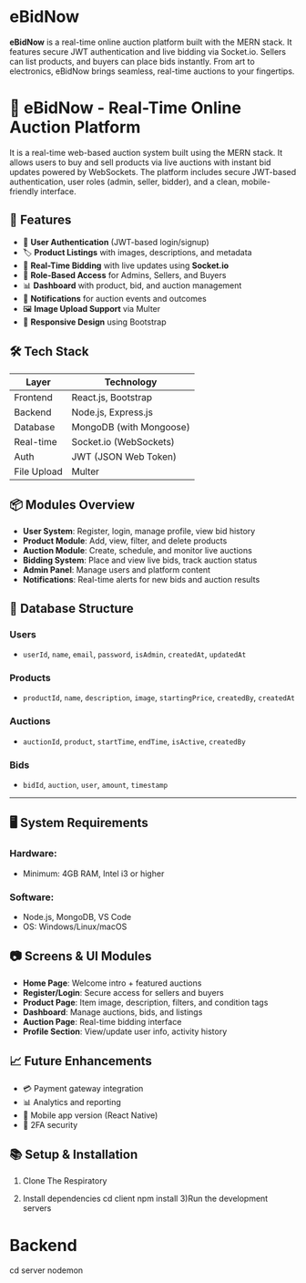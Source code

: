 # eBidNow
**eBidNow** is a real-time online auction platform built with the MERN stack. It features secure JWT authentication and live bidding via Socket.io. Sellers can list products, and buyers can place bids instantly. From art to electronics, eBidNow brings seamless, real-time auctions to your fingertips.
# 🛒 eBidNow - Real-Time Online Auction Platform

It is a real-time web-based auction system built using the MERN stack. It allows users to buy and sell products via live auctions with instant bid updates powered by WebSockets. The platform includes secure JWT-based authentication, user roles (admin, seller, bidder), and a clean, mobile-friendly interface.

## 🚀 Features

- 🔐 **User Authentication** (JWT-based login/signup)
- 🏷️ **Product Listings** with images, descriptions, and metadata
- 📢 **Real-Time Bidding** with live updates using **Socket.io**
- 👥 **Role-Based Access** for Admins, Sellers, and Buyers
- 📊 **Dashboard** with product, bid, and auction management
- 📨 **Notifications** for auction events and outcomes
- 🖼️ **Image Upload Support** via Multer
- 📱 **Responsive Design** using Bootstrap


## 🛠️ Tech Stack

| Layer        | Technology                   |
|--------------|------------------------------|
| Frontend     | React.js, Bootstrap          |
| Backend      | Node.js, Express.js          |
| Database     | MongoDB (with Mongoose)      |
| Real-time    | Socket.io (WebSockets)       |
| Auth         | JWT (JSON Web Token)         |
| File Upload  | Multer                       |


## 📦 Modules Overview

- **User System**: Register, login, manage profile, view bid history
- **Product Module**: Add, view, filter, and delete products
- **Auction Module**: Create, schedule, and monitor live auctions
- **Bidding System**: Place and view live bids, track auction status
- **Admin Panel**: Manage users and platform content
- **Notifications**: Real-time alerts for new bids and auction results

## 📐 Database Structure

### Users
- `userId`, `name`, `email`, `password`, `isAdmin`, `createdAt`, `updatedAt`

### Products
- `productId`, `name`, `description`, `image`, `startingPrice`, `createdBy`, `createdAt`

### Auctions
- `auctionId`, `product`, `startTime`, `endTime`, `isActive`, `createdBy`

### Bids
- `bidId`, `auction`, `user`, `amount`, `timestamp`

---

## 🖥️ System Requirements

### Hardware:
- Minimum: 4GB RAM, Intel i3 or higher

### Software:
- Node.js, MongoDB, VS Code
- OS: Windows/Linux/macOS


## 📷 Screens & UI Modules

- **Home Page**: Welcome intro + featured auctions
- **Register/Login**: Secure access for sellers and buyers
- **Product Page**: Item image, description, filters, and condition tags
- **Dashboard**: Manage auctions, bids, and listings
- **Auction Page**: Real-time bidding interface
- **Profile Section**: View/update user info, activity history

## 📈 Future Enhancements

- 💳 Payment gateway integration
- 📊 Analytics and reporting
- 📱 Mobile app version (React Native)
- 🔐 2FA security
  
## 📚 Setup & Installation
1) Clone The Respiratory
   
2) Install dependencies
cd client
npm install
3)Run the development servers
# Backend
cd server
nodemon








